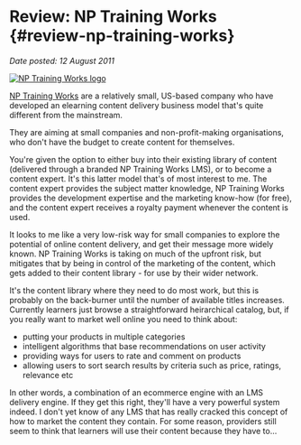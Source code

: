 # Review: NP Training Works {#review-np-training-works}

_Date posted: 12 August 2011_

[![NP Training Works logo](./assets/NP_Training_Works.png)](http://www.nptrainingworks.com/)

[NP Training Works](http://www.nptrainingworks.com/) are a relatively small, US-based company who have developed an elearning content delivery business model that's quite different from the mainstream.

They are aiming at small companies and non-profit-making organisations, who don't have the budget to create content for themselves.

You're given the option to either buy into their existing library of content (delivered through a branded NP Training Works LMS), or to become a content expert. It's this latter model that's of most interest to me. The content expert provides the subject matter knowledge, NP Training Works provides the development expertise and the marketing know-how (for free), and the content expert receives a royalty payment whenever the content is used.

It looks to me like a very low-risk way for small companies to explore the potential of online content delivery, and get their message more widely known. NP Training Works is taking on much of the upfront risk, but mitigates that by being in control of the marketing of the content, which gets added to their content library - for use by their wider network.

It's the content library where they need to do most work, but this is probably on the back-burner until the number of available titles increases. Currently learners just browse a straightforward heirarchical catalog, but, if you really want to market well online you need to think about:

*   putting your products in multiple categories
*   intelligent algorithms that base recommendations on user activity
*   providing ways for users to rate and comment on products
*   allowing users to sort search results by criteria such as price, ratings, relevance etc

In other words, a combination of an ecommerce engine with an LMS delivery engine. If they get this right, they'll have a very powerful system indeed. I don't yet know of any LMS that has really cracked this concept of how to market the content they contain. For some reason, providers still seem to think that learners will use their content because they have to...